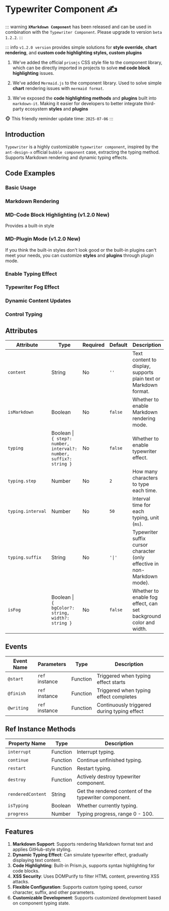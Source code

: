 # Typewriter Component ✍

::: warning
**`XMarkdown Component`** has been released and can be used in combination with the `Typewriter Component`. Please upgrade to version `beta 1.2.2`.
:::

::: info
`v1.2.0 version` provides simple solutions for **style override**, **chart rendering**, and **custom code highlighting styles, custom plugins**

1. We've added the official `prismjs` CSS style file to the component library, which can be directly imported in projects to solve **md code block highlighting** issues.

2. We've added `Mermaid.js` to the component library. Used to solve simple **chart** rendering issues with `mermaid format`.

3. We've exposed the **code highlighting methods** and **plugins** built into `markdown-it`. Making it easier for developers to better integrate third-party ecosystem **styles** and **plugins**

🐵 This friendly reminder update time: `2025-07-06`
:::

## Introduction

`Typewriter` is a highly customizable `typewriter component`, inspired by the `ant-design-x` official `bubble component` case, extracting the typing method. Supports Markdown rendering and dynamic typing effects.

## Code Examples

### Basic Usage

<demo src="./demos/content.vue"></demo>

### Markdown Rendering

<demo src="./demos/isMarkdown.vue"></demo>

### MD-Code Block Highlighting (v1.2.0 New)

Provides a built-in style

<demo src="./demos/newMarkDown.vue"></demo>

### MD-Plugin Mode (v1.2.0 New)

If you think the built-in styles don't look good or the built-in plugins can't meet your needs, you can customize **styles** and **plugins** through plugin mode.

<demo src="./demos/mermaid.vue"></demo>

### Enable Typing Effect

<demo src="./demos/typing.vue"></demo>

### Typewriter Fog Effect

<demo src="./demos/isFog.vue"></demo>

### Dynamic Content Updates

<demo src="./demos/updates.vue"></demo>

### Control Typing

<demo src="./demos/customized.vue"></demo>

## Attributes

| Attribute         | Type                                                               | Required | Default | Description                                                               |
| ----------------- | ------------------------------------------------------------------ | -------- | ------- | ------------------------------------------------------------------------- |
| `content`         | String                                                             | No       | `''`    | Text content to display, supports plain text or Markdown format.          |
| `isMarkdown`      | Boolean                                                            | No       | `false` | Whether to enable Markdown rendering mode.                                |
| `typing`          | Boolean \| `{ step?: number, interval?: number, suffix?: string }` | No       | `false` | Whether to enable typewriter effect.                                      |
| `typing.step`     | Number                                                             | No       | `2`     | How many characters to type each time.                                    |
| `typing.interval` | Number                                                             | No       | `50`    | Interval time for each typing, unit (`ms`).                               |
| `typing.suffix`   | String                                                             | No       | `'\|'`  | Typewriter suffix cursor character (only effective in non-Markdown mode). |
| `isFog`           | Boolean \| `{ bgColor?: string, width?: string }`                  | No       | `false` | Whether to enable fog effect, can set background color and width.         |

## Events

| Event Name | Parameters     | Type     | Description                                 |
| ---------- | -------------- | -------- | ------------------------------------------- |
| `@start`   | `ref` instance | Function | Triggered when typing effect starts         |
| `@finish`  | `ref` instance | Function | Triggered when typing effect completes      |
| `@writing` | `ref` instance | Function | Continuously triggered during typing effect |

## Ref Instance Methods

| Property Name     | Type     | Description                                           |
| ----------------- | -------- | ----------------------------------------------------- |
| `interrupt`       | Function | Interrupt typing.                                     |
| `continue`        | Function | Continue unfinished typing.                           |
| `restart`         | Function | Restart typing.                                       |
| `destroy`         | Function | Actively destroy typewriter component.                |
| `renderedContent` | String   | Get the rendered content of the typewriter component. |
| `isTyping`        | Boolean  | Whether currently typing.                             |
| `progress`        | Number   | Typing progress, range 0 - 100.                       |

## Features

1. **Markdown Support**: Supports rendering Markdown format text and applies GitHub-style styling.
2. **Dynamic Typing Effect**: Can simulate typewriter effect, gradually displaying text content.
3. **Code Highlighting**: Built-in Prism.js, supports syntax highlighting for code blocks.
4. **XSS Security**: Uses DOMPurify to filter HTML content, preventing XSS attacks.
5. **Flexible Configuration**: Supports custom typing speed, cursor character, suffix, and other parameters.
6. **Customizable Development**: Supports customized development based on component typing state.
